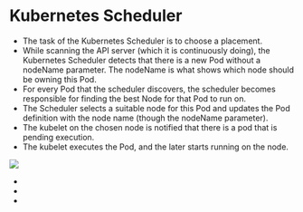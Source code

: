 # Kubernetes Scheduler

-  The task of the Kubernetes Scheduler is to choose a placement.
- While scanning the API server (which it is continuously doing), the Kubernetes Scheduler detects that there is a new Pod without a nodeName parameter. The nodeName is what shows which node should be owning this Pod.
- For every Pod that the scheduler discovers, the scheduler becomes responsible for finding the best Node for that Pod to run on. 
- The Scheduler selects a suitable node for this Pod and updates the Pod definition with the node name (though the nodeName parameter).
- The kubelet on the chosen node is notified that there is a pod that is pending execution.
- The kubelet executes the Pod, and the later starts running on the node.

![](https://raw.githubusercontent.com/collabnix/dockerlabs/master/kubernetes/workshop/img/pod.jpg)

- 
- 
- 